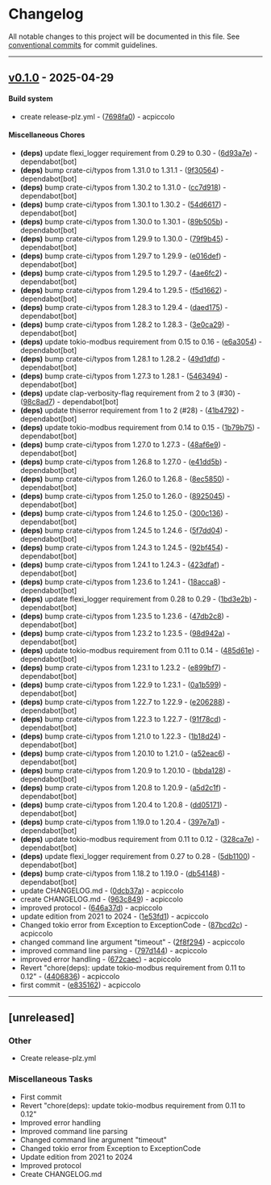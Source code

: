 # Changelog
All notable changes to this project will be documented in this file. See [conventional commits](https://www.conventionalcommits.org/) for commit guidelines.

- - -
## [v0.1.0](https://github.com/acpiccolo/R413D08-controller/compare/e8351627f58de1f473f1e0bd1f57ca1fa19b51ee..v0.1.0) - 2025-04-29
#### Build system
- create release-plz.yml - ([7698fa0](https://github.com/acpiccolo/R413D08-controller/commit/7698fa0b8596a50c57438840ebc926aadffe4a5b)) - acpiccolo
#### Miscellaneous Chores
- **(deps)** update flexi_logger requirement from 0.29 to 0.30 - ([6d93a7e](https://github.com/acpiccolo/R413D08-controller/commit/6d93a7e3a9bb61d4a1e99972ff6582be24e3e2da)) - dependabot[bot]
- **(deps)** bump crate-ci/typos from 1.31.0 to 1.31.1 - ([9f30564](https://github.com/acpiccolo/R413D08-controller/commit/9f305649a21550689cd0219f4e018d078b9565ff)) - dependabot[bot]
- **(deps)** bump crate-ci/typos from 1.30.2 to 1.31.0 - ([cc7d918](https://github.com/acpiccolo/R413D08-controller/commit/cc7d9182409678846d3532d9b3d4484827910b4f)) - dependabot[bot]
- **(deps)** bump crate-ci/typos from 1.30.1 to 1.30.2 - ([54d6617](https://github.com/acpiccolo/R413D08-controller/commit/54d661794f5c02f92ad1c71d5a38611de3703597)) - dependabot[bot]
- **(deps)** bump crate-ci/typos from 1.30.0 to 1.30.1 - ([89b505b](https://github.com/acpiccolo/R413D08-controller/commit/89b505b95a3964ab5c1424d68da2d39768ca098d)) - dependabot[bot]
- **(deps)** bump crate-ci/typos from 1.29.9 to 1.30.0 - ([79f9b45](https://github.com/acpiccolo/R413D08-controller/commit/79f9b459aa3a76f7b9b23f9bccf208f4596fa51c)) - dependabot[bot]
- **(deps)** bump crate-ci/typos from 1.29.7 to 1.29.9 - ([e016def](https://github.com/acpiccolo/R413D08-controller/commit/e016def5ee71c5f176baf0e6301af4e6084d024c)) - dependabot[bot]
- **(deps)** bump crate-ci/typos from 1.29.5 to 1.29.7 - ([4ae6fc2](https://github.com/acpiccolo/R413D08-controller/commit/4ae6fc22032856c4436bbe627b0ca27153555380)) - dependabot[bot]
- **(deps)** bump crate-ci/typos from 1.29.4 to 1.29.5 - ([f5d1662](https://github.com/acpiccolo/R413D08-controller/commit/f5d166201db357e02cf349f45a04a56c982da678)) - dependabot[bot]
- **(deps)** bump crate-ci/typos from 1.28.3 to 1.29.4 - ([daed175](https://github.com/acpiccolo/R413D08-controller/commit/daed175c3d6aecdfe5d8439a74ab6b85c3d30726)) - dependabot[bot]
- **(deps)** bump crate-ci/typos from 1.28.2 to 1.28.3 - ([3e0ca29](https://github.com/acpiccolo/R413D08-controller/commit/3e0ca29ba9da9de8991555b0715e59467d46e9bf)) - dependabot[bot]
- **(deps)** update tokio-modbus requirement from 0.15 to 0.16 - ([e6a3054](https://github.com/acpiccolo/R413D08-controller/commit/e6a3054ff3c0f2da6aa324c0740315cef23bc8df)) - dependabot[bot]
- **(deps)** bump crate-ci/typos from 1.28.1 to 1.28.2 - ([49d1dfd](https://github.com/acpiccolo/R413D08-controller/commit/49d1dfd59a4d7998e244f3a62af4f96883fbb577)) - dependabot[bot]
- **(deps)** bump crate-ci/typos from 1.27.3 to 1.28.1 - ([5463494](https://github.com/acpiccolo/R413D08-controller/commit/5463494bab6ce77a889ac418ed4514e082b3e996)) - dependabot[bot]
- **(deps)** update clap-verbosity-flag requirement from 2 to 3 (#30) - ([98c8ad7](https://github.com/acpiccolo/R413D08-controller/commit/98c8ad71fed082c47f92fc7b8696ec99a759020f)) - dependabot[bot]
- **(deps)** update thiserror requirement from 1 to 2 (#28) - ([41b4792](https://github.com/acpiccolo/R413D08-controller/commit/41b4792d2cce0b159c6376bdabf33c7e046d43b4)) - dependabot[bot]
- **(deps)** update tokio-modbus requirement from 0.14 to 0.15 - ([1b79b75](https://github.com/acpiccolo/R413D08-controller/commit/1b79b75249f5c4ce43ee579d237e4c2169fe45d5)) - dependabot[bot]
- **(deps)** bump crate-ci/typos from 1.27.0 to 1.27.3 - ([48af6e9](https://github.com/acpiccolo/R413D08-controller/commit/48af6e9632bd29e5666b0e1c8118165d0a14bee1)) - dependabot[bot]
- **(deps)** bump crate-ci/typos from 1.26.8 to 1.27.0 - ([e41dd5b](https://github.com/acpiccolo/R413D08-controller/commit/e41dd5ba5ad4ee403ced5d1cae9f85e391e99c17)) - dependabot[bot]
- **(deps)** bump crate-ci/typos from 1.26.0 to 1.26.8 - ([8ec5850](https://github.com/acpiccolo/R413D08-controller/commit/8ec5850660ace8e67c83d4e575b1f3ceb658e8db)) - dependabot[bot]
- **(deps)** bump crate-ci/typos from 1.25.0 to 1.26.0 - ([8925045](https://github.com/acpiccolo/R413D08-controller/commit/892504534ce9fa471c8f16dddec0419b037bc94d)) - dependabot[bot]
- **(deps)** bump crate-ci/typos from 1.24.6 to 1.25.0 - ([300c136](https://github.com/acpiccolo/R413D08-controller/commit/300c136e5764f2b7bb2320c1583b659d6bcf9725)) - dependabot[bot]
- **(deps)** bump crate-ci/typos from 1.24.5 to 1.24.6 - ([5f7dd04](https://github.com/acpiccolo/R413D08-controller/commit/5f7dd04070ca57d91edd4d0d3f2803bbd9e18853)) - dependabot[bot]
- **(deps)** bump crate-ci/typos from 1.24.3 to 1.24.5 - ([92bf454](https://github.com/acpiccolo/R413D08-controller/commit/92bf45470584174f0aae1534b4c6f2297f005132)) - dependabot[bot]
- **(deps)** bump crate-ci/typos from 1.24.1 to 1.24.3 - ([423dfaf](https://github.com/acpiccolo/R413D08-controller/commit/423dfaf8ebeffaa09a5ed920678a9895c5fe8e9c)) - dependabot[bot]
- **(deps)** bump crate-ci/typos from 1.23.6 to 1.24.1 - ([18acca8](https://github.com/acpiccolo/R413D08-controller/commit/18acca8024c994fe48537753d053aeeb560ef441)) - dependabot[bot]
- **(deps)** update flexi_logger requirement from 0.28 to 0.29 - ([1bd3e2b](https://github.com/acpiccolo/R413D08-controller/commit/1bd3e2b9489dc3d4cf48f208d4403ce16aef464a)) - dependabot[bot]
- **(deps)** bump crate-ci/typos from 1.23.5 to 1.23.6 - ([47db2c8](https://github.com/acpiccolo/R413D08-controller/commit/47db2c811a48eebb5f8367cf9508f8c30ca5a30f)) - dependabot[bot]
- **(deps)** bump crate-ci/typos from 1.23.2 to 1.23.5 - ([98d942a](https://github.com/acpiccolo/R413D08-controller/commit/98d942a99246772bd22445a2f5ae8640a2dfd90a)) - dependabot[bot]
- **(deps)** update tokio-modbus requirement from 0.11 to 0.14 - ([485d61e](https://github.com/acpiccolo/R413D08-controller/commit/485d61ebff13642b0415b6e5f064a79dfbe4e969)) - dependabot[bot]
- **(deps)** bump crate-ci/typos from 1.23.1 to 1.23.2 - ([e899bf7](https://github.com/acpiccolo/R413D08-controller/commit/e899bf70cde910fd8bc236750a02d84fabebfa61)) - dependabot[bot]
- **(deps)** bump crate-ci/typos from 1.22.9 to 1.23.1 - ([0a1b599](https://github.com/acpiccolo/R413D08-controller/commit/0a1b599933d385ca2ba4f0954b3cea8df163a68d)) - dependabot[bot]
- **(deps)** bump crate-ci/typos from 1.22.7 to 1.22.9 - ([e206288](https://github.com/acpiccolo/R413D08-controller/commit/e206288b97a13dd2a9a5f3770a4940afbf94d897)) - dependabot[bot]
- **(deps)** bump crate-ci/typos from 1.22.3 to 1.22.7 - ([91f78cd](https://github.com/acpiccolo/R413D08-controller/commit/91f78cdc95dd411d82e0db4bf5b7663c79700e65)) - dependabot[bot]
- **(deps)** bump crate-ci/typos from 1.21.0 to 1.22.3 - ([1b18d24](https://github.com/acpiccolo/R413D08-controller/commit/1b18d240f33810687a9751a54cfe721a32c5d6e9)) - dependabot[bot]
- **(deps)** bump crate-ci/typos from 1.20.10 to 1.21.0 - ([a52eac6](https://github.com/acpiccolo/R413D08-controller/commit/a52eac6b5345fd6962aa48f19d1eebee8051864c)) - dependabot[bot]
- **(deps)** bump crate-ci/typos from 1.20.9 to 1.20.10 - ([bbda128](https://github.com/acpiccolo/R413D08-controller/commit/bbda128104b1bc3ce032471534740d047b9f7ee1)) - dependabot[bot]
- **(deps)** bump crate-ci/typos from 1.20.8 to 1.20.9 - ([a5d2c1f](https://github.com/acpiccolo/R413D08-controller/commit/a5d2c1f6c1503b5f3da16e8fe5f838cacb6f9edf)) - dependabot[bot]
- **(deps)** bump crate-ci/typos from 1.20.4 to 1.20.8 - ([dd05171](https://github.com/acpiccolo/R413D08-controller/commit/dd0517137805974109dc117ffd83fec809206af2)) - dependabot[bot]
- **(deps)** bump crate-ci/typos from 1.19.0 to 1.20.4 - ([397e7a1](https://github.com/acpiccolo/R413D08-controller/commit/397e7a1a7a0309ae58388419a65f3f7774611a78)) - dependabot[bot]
- **(deps)** update tokio-modbus requirement from 0.11 to 0.12 - ([328ca7e](https://github.com/acpiccolo/R413D08-controller/commit/328ca7ed54471781c5a898e57e9335a48002f7a2)) - dependabot[bot]
- **(deps)** update flexi_logger requirement from 0.27 to 0.28 - ([5db1100](https://github.com/acpiccolo/R413D08-controller/commit/5db1100c796d3b5d12ae8775315b432e6f7957b1)) - dependabot[bot]
- **(deps)** bump crate-ci/typos from 1.18.2 to 1.19.0 - ([db54148](https://github.com/acpiccolo/R413D08-controller/commit/db541481c32c4b8c3864ab8bf4de8297436cc105)) - dependabot[bot]
- update CHANGELOG.md - ([0dcb37a](https://github.com/acpiccolo/R413D08-controller/commit/0dcb37a9e2b13a1993a262fab6496da044131d0a)) - acpiccolo
- create CHANGELOG.md - ([963c849](https://github.com/acpiccolo/R413D08-controller/commit/963c8499da41972ced4f3662f45fb4f8a5056f33)) - acpiccolo
- improved protocol - ([646a37d](https://github.com/acpiccolo/R413D08-controller/commit/646a37d7984b1e16ef584608e104feca01873ff3)) - acpiccolo
- update edition from 2021 to 2024 - ([1e53fd1](https://github.com/acpiccolo/R413D08-controller/commit/1e53fd1b75ce8763147e1f36d7cbf83845655195)) - acpiccolo
- Changed tokio error from Exception to ExceptionCode - ([87bcd2c](https://github.com/acpiccolo/R413D08-controller/commit/87bcd2c0f1f8cc0cb3bf9c3e4c00080a02752f02)) - acpiccolo
- changed command line argument "timeout" - ([2f8f294](https://github.com/acpiccolo/R413D08-controller/commit/2f8f294687b8276cda4edbfb297d9f62b054a05e)) - acpiccolo
- improved command line parsing - ([797d144](https://github.com/acpiccolo/R413D08-controller/commit/797d1440615128cf0ccf08c6b7caf826666bd87c)) - acpiccolo
- improved error handling - ([672caec](https://github.com/acpiccolo/R413D08-controller/commit/672caec74bbf5fa9b9fc90f3683d31c52218a236)) - acpiccolo
- Revert "chore(deps): update tokio-modbus requirement from 0.11 to 0.12" - ([4406836](https://github.com/acpiccolo/R413D08-controller/commit/4406836bf9635af3a7e3ff2aa26e6e7162b707e8)) - acpiccolo
- first commit - ([e835162](https://github.com/acpiccolo/R413D08-controller/commit/e8351627f58de1f473f1e0bd1f57ca1fa19b51ee)) - acpiccolo

- - -


## [unreleased]

### Other

- Create release-plz.yml

### Miscellaneous Tasks

- First commit
- Revert "chore(deps): update tokio-modbus requirement from 0.11 to 0.12"
- Improved error handling
- Improved command line parsing
- Changed command line argument "timeout"
- Changed tokio error from Exception to ExceptionCode
- Update edition from 2021 to 2024
- Improved protocol
- Create CHANGELOG.md
